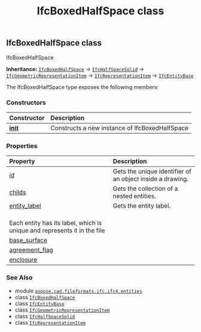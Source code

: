 ﻿---
title: IfcBoxedHalfSpace class
second_title: Aspose.CAD for Python via .NET API References
description: 
type: docs
weight: 560
url: /python-net/aspose.cad.fileformats.ifc.ifc4.entities/ifcboxedhalfspace/
is_root: false
---

## IfcBoxedHalfSpace class

IfcBoxedHalfSpace



**Inheritance:** [`IfcBoxedHalfSpace`](/cad/python-net/aspose.cad.fileformats.ifc.ifc4.entities/ifcboxedhalfspace) → 
[`IfcHalfSpaceSolid`](/cad/python-net/aspose.cad.fileformats.ifc.ifc4.entities/ifchalfspacesolid) → 
[`IfcGeometricRepresentationItem`](/cad/python-net/aspose.cad.fileformats.ifc.ifc4.entities/ifcgeometricrepresentationitem) → 
[`IfcRepresentationItem`](/cad/python-net/aspose.cad.fileformats.ifc.ifc4.entities/ifcrepresentationitem) → 
[`IfcEntityBase`](/cad/python-net/aspose.cad.fileformats.ifc/ifcentitybase)



The IfcBoxedHalfSpace type exposes the following members:

### Constructors
| Constructor | Description |
| :- | :- |
| [__init__](/cad/python-net/aspose.cad.fileformats.ifc.ifc4.entities/ifcboxedhalfspace/__init__/#) | Constructs a new instance of IfcBoxedHalfSpace |


### Properties
| Property | Description |
| :- | :- |
| [id](/cad/python-net/aspose.cad.fileformats.ifc.ifc4.entities/ifcboxedhalfspace/id) | Gets the unique identifier of an object inside a drawing. |
| [childs](/cad/python-net/aspose.cad.fileformats.ifc.ifc4.entities/ifcboxedhalfspace/childs) | Gets the collection of a nested entities. |
| [entity_label](/cad/python-net/aspose.cad.fileformats.ifc.ifc4.entities/ifcboxedhalfspace/entity_label) | Gets the entity label.<br/>Each entity has its label, which is unique and represents it in the file |
| [base_surface](/cad/python-net/aspose.cad.fileformats.ifc.ifc4.entities/ifcboxedhalfspace/base_surface) |  |
| [agreement_flag](/cad/python-net/aspose.cad.fileformats.ifc.ifc4.entities/ifcboxedhalfspace/agreement_flag) |  |
| [enclosure](/cad/python-net/aspose.cad.fileformats.ifc.ifc4.entities/ifcboxedhalfspace/enclosure) |  |



### See Also
* module [`aspose.cad.fileformats.ifc.ifc4.entities`](..)
* class [`IfcBoxedHalfSpace`](/cad/python-net/aspose.cad.fileformats.ifc.ifc4.entities/ifcboxedhalfspace)
* class [`IfcEntityBase`](/cad/python-net/aspose.cad.fileformats.ifc/ifcentitybase)
* class [`IfcGeometricRepresentationItem`](/cad/python-net/aspose.cad.fileformats.ifc.ifc4.entities/ifcgeometricrepresentationitem)
* class [`IfcHalfSpaceSolid`](/cad/python-net/aspose.cad.fileformats.ifc.ifc4.entities/ifchalfspacesolid)
* class [`IfcRepresentationItem`](/cad/python-net/aspose.cad.fileformats.ifc.ifc4.entities/ifcrepresentationitem)
